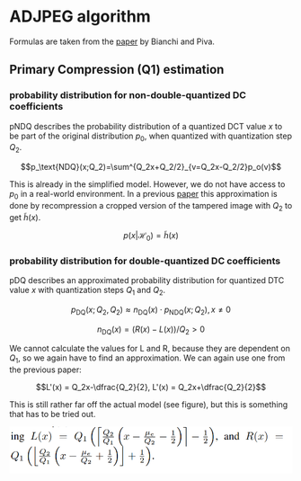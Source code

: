 # ADJPEG algorithm

Formulas are taken from the [paper](https://ieeexplore.ieee.org/document/6151134) by Bianchi and Piva.

## Primary Compression (Q1) estimation

### probability distribution for non-double-quantized DC coefficients

pNDQ describes the probability distribution of a quantized DCT value $x$ to be part of the original distribution $p_0$, when quantized with quantization step $Q_2$.

$$p_\text{NDQ}(x;Q_2)=\sum^{Q_2x+Q_2/2}_{v=Q_2x-Q_2/2}p_o(v)$$

This is already in the simplified model. However, we do not have access to $p_0$ in a real-world environment. In a previous [paper](https://ieeexplore.ieee.org/document/5946978) this approximation is done by recompression a cropped version of the tampered image with $Q_2$ to get $\tilde{h}(x)$.

$$p(x|\mathcal{H}_0)=\tilde{h}(x)$$

### probability distribution for double-quantized DC coefficients

pDQ describes an approximated probability distribution for quantized DTC value $x$ with quantization steps $Q_1$ and $Q_2$.

$$p_\text{DQ}(x;Q_2,Q_2) \approx n_\text{DQ}(x) \cdot p_\text{NDQ}(x;Q_2), x \neq 0$$

$$n_\text{DQ}(x) = (R(x)-L(x))/Q_2 > 0$$

We cannot calculate the values for L and R, because they are dependent on $Q_1$, so we again have to find an approximation. We can again use one from the previous paper:

$$L'(x) = Q_2x-\dfrac{Q_2}{2}, L'(x) = Q_2x+\dfrac{Q_2}{2}$$

This is still rather far off the actual model (see figure), but this is something that has to be tried out.

![LR](img/LR.png)
